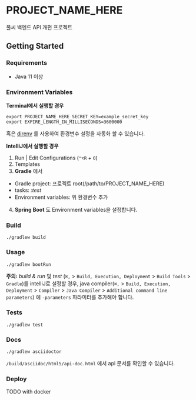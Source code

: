 # PROJECT_NAME_HERE

풀씨 백엔드 API 개편 프로젝트

## Getting Started

### Requirements

- Java 11 이상

### Environment Variables

**Terminal에서 실행할 경우**

```shell
export PROJECT_NAME_HERE_SECRET_KEY=example_secret_key
export EXPIRE_LENGTH_IN_MILLISECONDS=3600000
```

혹은 [direnv](https://direnv.net/) 를 사용하여 환경변수 설정을 자동화 할 수 있습니다.

**IntelliJ에서 실행할 경우**

1. Run | Edit Configurations (`⌃⌥R` + `0`)
2. Templates
3. **Gradle** 에서

- Gradle project: 프로젝트 root(/path/to/PROJECT_NAME_HERE)
- tasks: *:test*
- Environment variables: 위 환경변수 추가

4. **Spring Boot** 도 Environment variables을 설정합니다.

### Build

```shell
./gradlew build
```

### Usage

```shell
./gradlew bootRun
```

**주의:** *build & run* 및 *test* (`⌘,` > `Build, Execution, Deployment` > `Build Tools` > `Gradle`)를 intelliJ로 설정할 경우,
java
compiler(`⌘,` > `Build, Execution, Deployment` > `Compiler` > `Java Compiler` > `Additional command line parameters`)
에 `-parameters` 파라미터를 추가해야 합니다.

### Tests

```shell
./gradlew test
```

### Docs

```shell
./gradlew asciidoctor
```

`/build/asciidoc/html5/api-doc.html` 에서 api 문서를 확인할 수 있습니다.

### Deploy

TODO with docker